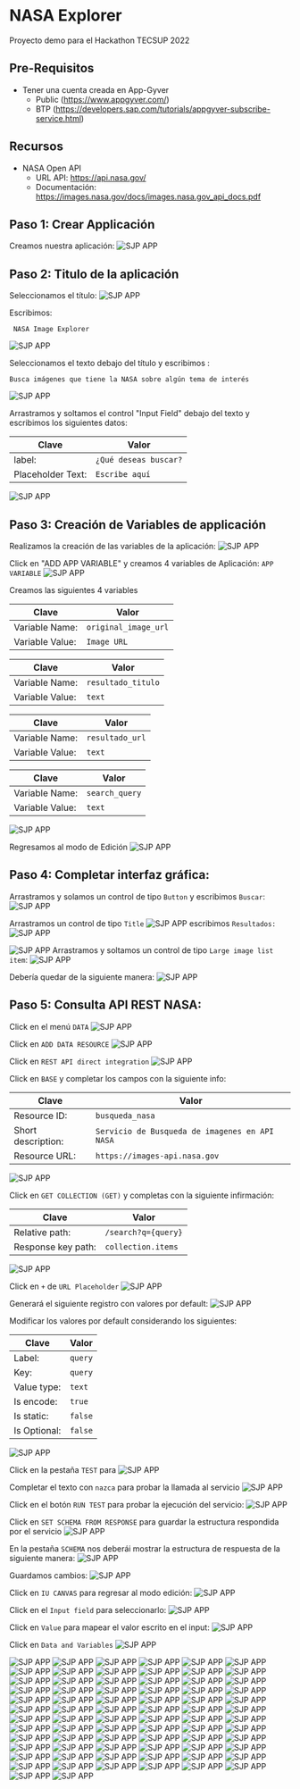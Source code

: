 
# NASA Explorer

Proyecto demo para el Hackathon TECSUP 2022



## Pre-Requisitos

- Tener una cuenta creada en App-Gyver 
    - Public (https://www.appgyver.com/)
    - BTP (https://developers.sap.com/tutorials/appgyver-subscribe-service.html)   


## Recursos 

- NASA Open API
    - URL API: https://api.nasa.gov/
    - Documentación: https://images.nasa.gov/docs/images.nasa.gov_api_docs.pdf
    








## Paso 1: Crear Applicación


Creamos nuestra aplicación:
![SJP APP](/demo/docs/assets/image1.png)



## Paso 2: Titulo de la aplicación
Seleccionamos el título:
![SJP APP](/demo/docs/assets/image2.png)


Escribimos:
```
 NASA Image Explorer
```
![SJP APP](/demo/docs/assets/image3.png)


Seleccionamos el texto debajo del título y escribimos :
```
Busca imágenes que tiene la NASA sobre algún tema de interés
```

![SJP APP](/demo/docs/assets/image4.png)

Arrastramos y soltamos el control "Input Field" debajo del texto y escribimos los siguientes datos:

Clave | Valor
---|---
 label:| `¿Qué deseas buscar?`
 Placeholder Text:| `Escribe aquí`
 

![SJP APP](/demo/docs/assets/image5.png)


## Paso 3: Creación de Variables de applicación

Realizamos la creación de las variables de la aplicación:
![SJP APP](/demo/docs/assets/image6.png)

Click en "ADD APP VARIABLE" y creamos 4 variables de Aplicación:  `APP VARIABLE`
![SJP APP](/demo/docs/assets/image7.png)

Creamos las siguientes 4 variables

Clave | Valor
---|---
 Variable Name:| `original_image_url`
 Variable Value:| `Image URL`

 Clave | Valor
---|---
 Variable Name:| `resultado_titulo`
 Variable Value:| `text`

 Clave | Valor
---|---
 Variable Name:| `resultado_url`
 Variable Value:| `text`

 Clave | Valor
---|---
 Variable Name:| `search_query`
 Variable Value:| `text`
 

 
![SJP APP](/demo/docs/assets/image8.png)

Regresamos al modo de Edición
![SJP APP](/demo/docs/assets/image9.png)

## Paso 4: Completar interfaz gráfica:

Arrastramos y solamos un control de tipo `Button` y escribimos `Buscar`:
![SJP APP](/demo/docs/assets/image10.png)

Arrastramos un control de tipo `Title` 
![SJP APP](/demo/docs/assets/image11.png)
escribimos `Resultados:`
![SJP APP](/demo/docs/assets/image12.png)

![SJP APP](/demo/docs/assets/image13.png)
Arrastramos y soltamos un control de tipo `Large image list item`:
![SJP APP](/demo/docs/assets/image14.png)

Debería quedar de la siguiente manera:
![SJP APP](/demo/docs/assets/image15.png)



## Paso 5: Consulta API REST NASA:
Click en el menú `DATA`
![SJP APP](/demo/docs/assets/image16.png)

Click en `ADD DATA RESOURCE`
![SJP APP](/demo/docs/assets/image17.png)

Click en `REST API direct integration`
![SJP APP](/demo/docs/assets/image18.png)


Click en `BASE` y completar los campos con la siguiente info:
 
 Clave | Valor
---|---
 Resource ID:| `busqueda_nasa`
 Short description:| `Servicio de Busqueda de imagenes en API NASA`
 Resource URL:| `https://images-api.nasa.gov`

![SJP APP](/demo/docs/assets/image18.5.png)


Click en `GET COLLECTION (GET)` y completas con la siguiente infirmación:

Clave | Valor
---|---
 Relative path:| `/search?q={query}`
 Response key path:| `collection.items`

![SJP APP](/demo/docs/assets/image19.png)

Click en `+` de `URL Placeholder`
![SJP APP](/demo/docs/assets/image20.png)

Generará el siguiente registro con valores por default:
![SJP APP](/demo/docs/assets/image22.png)

Modificar los valores por default considerando los siguientes:

Clave | Valor
---|---
 Label:| `query`
 Key:| `query`
 Value type:| `text`
 Is encode:| `true`
 Is static:| `false`
Is Optional:| `false`

![SJP APP](/demo/docs/assets/image23.png)

Click en la pestaña `TEST` para 
![SJP APP](/demo/docs/assets/image24.png)


Completar el texto con `nazca` para probar la llamada al servicio
![SJP APP](/demo/docs/assets/image26.png)

Click en el botón `RUN TEST` para probar la ejecución del servicio:
![SJP APP](/demo/docs/assets/image27.png)

Click en `SET SCHEMA FROM RESPONSE` para guardar la estructura respondida por el servicio
![SJP APP](/demo/docs/assets/image28.png)

En la pestaña `SCHEMA` nos deberái mostrar la estructura de respuesta de la siguiente manera:
![SJP APP](/demo/docs/assets/image29.png)

Guardamos cambios:
![SJP APP](/demo/docs/assets/image30.png)

Click en `IU CANVAS` para regresar al modo edición:
![SJP APP](/demo/docs/assets/image31.png)

Click en el `Input field` para seleccionarlo:
![SJP APP](/demo/docs/assets/image33.png)


Click en `Value` para mapear el valor escrito en el input:
![SJP APP](/demo/docs/assets/image34.png)

Click en `Data and Variables`
![SJP APP](/demo/docs/assets/image35.png)


![SJP APP](/demo/docs/assets/image36.png)
![SJP APP](/demo/docs/assets/image37.png)
![SJP APP](/demo/docs/assets/image38.png)
![SJP APP](/demo/docs/assets/image39.png)
![SJP APP](/demo/docs/assets/image40.png)
![SJP APP](/demo/docs/assets/image41.png)
![SJP APP](/demo/docs/assets/image42.png)
![SJP APP](/demo/docs/assets/image43.png)
![SJP APP](/demo/docs/assets/image44.png)
![SJP APP](/demo/docs/assets/image45.png)
![SJP APP](/demo/docs/assets/image46.png)
![SJP APP](/demo/docs/assets/image47.png)
![SJP APP](/demo/docs/assets/image48.png)
![SJP APP](/demo/docs/assets/image49.png)
![SJP APP](/demo/docs/assets/image50.png)
![SJP APP](/demo/docs/assets/image51.png)
![SJP APP](/demo/docs/assets/image52.png)
![SJP APP](/demo/docs/assets/image53.png)
![SJP APP](/demo/docs/assets/image54.png)
![SJP APP](/demo/docs/assets/image55.png)
![SJP APP](/demo/docs/assets/image56.png)
![SJP APP](/demo/docs/assets/image57.png)
![SJP APP](/demo/docs/assets/image58.png)
![SJP APP](/demo/docs/assets/image59.png)
![SJP APP](/demo/docs/assets/image60.png)
![SJP APP](/demo/docs/assets/image61.png)
![SJP APP](/demo/docs/assets/image62.png)
![SJP APP](/demo/docs/assets/image63.png)
![SJP APP](/demo/docs/assets/image64.png)
![SJP APP](/demo/docs/assets/image65.png)
![SJP APP](/demo/docs/assets/image66.png)
![SJP APP](/demo/docs/assets/image67.png)
![SJP APP](/demo/docs/assets/image68.png)
![SJP APP](/demo/docs/assets/image69.png)
![SJP APP](/demo/docs/assets/image70.png)
![SJP APP](/demo/docs/assets/image71.png)
![SJP APP](/demo/docs/assets/image72.png)
![SJP APP](/demo/docs/assets/image73.png)
![SJP APP](/demo/docs/assets/image74.png)
![SJP APP](/demo/docs/assets/image75.png)
![SJP APP](/demo/docs/assets/image76.png)
![SJP APP](/demo/docs/assets/image77.png)
![SJP APP](/demo/docs/assets/image78.png)
![SJP APP](/demo/docs/assets/image79.png)
![SJP APP](/demo/docs/assets/image80.png)
![SJP APP](/demo/docs/assets/image81.png)
![SJP APP](/demo/docs/assets/image82.png)
![SJP APP](/demo/docs/assets/image83.png)
![SJP APP](/demo/docs/assets/image84.png)
![SJP APP](/demo/docs/assets/image85.png)
![SJP APP](/demo/docs/assets/image86.png)
![SJP APP](/demo/docs/assets/image87.png)
![SJP APP](/demo/docs/assets/image88.png)
![SJP APP](/demo/docs/assets/image89.png)
![SJP APP](/demo/docs/assets/image90.png)
![SJP APP](/demo/docs/assets/image91.png)
![SJP APP](/demo/docs/assets/image92.png)
![SJP APP](/demo/docs/assets/image93.png)
![SJP APP](/demo/docs/assets/image94.png)
![SJP APP](/demo/docs/assets/image95.png)
![SJP APP](/demo/docs/assets/image96.png)
![SJP APP](/demo/docs/assets/image97.png)
![SJP APP](/demo/docs/assets/image98.png)
![SJP APP](/demo/docs/assets/image99.png)
![SJP APP](/demo/docs/assets/image100.png)
![SJP APP](/demo/docs/assets/image101.png)
![SJP APP](/demo/docs/assets/image102.png)
![SJP APP](/demo/docs/assets/image103.png)
![SJP APP](/demo/docs/assets/image104.png)
![SJP APP](/demo/docs/assets/image105.png)
![SJP APP](/demo/docs/assets/image106.png)
![SJP APP](/demo/docs/assets/image107.png)
![SJP APP](/demo/docs/assets/image108.png)
![SJP APP](/demo/docs/assets/image109.png)

